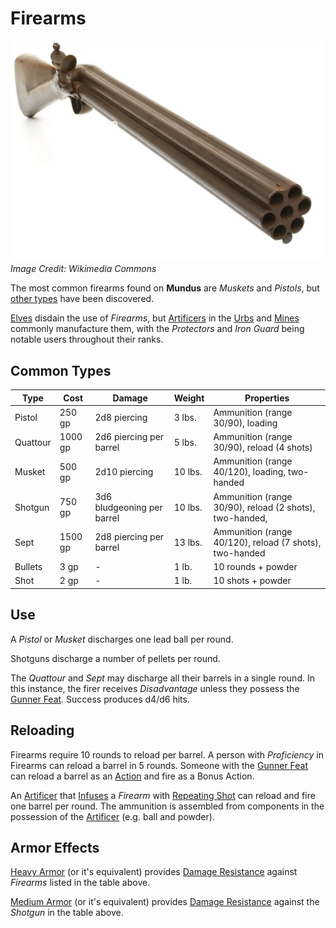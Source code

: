 # Firearms
![Flintlock Pistol](images/nock-volley-gun.jpg)
*Image Credit: Wikimedia Commons*

The most common firearms found on **Mundus** are *Muskets* and *Pistols*, but [other types](../background/artifacts.md) have been discovered.

[Elves](../background/elves.md) disdain the use of *Firearms*, but [Artificers](artificer.md) in the [Urbs](../background/urbs.md)
and [Mines](../background/mines.md) commonly manufacture them, with the *Protectors* and *Iron Guard* being notable users
throughout their ranks.

## Common Types

| Type     | Cost    | Damage                     | Weight  | Properties                                                |
| -------- | ------- | -------------------------- | ------- | --------------------------------------------------------- |
| Pistol   | 250 gp  | 2d8 piercing               | 3 lbs.  | Ammunition (range 30/90), loading                         |
| Quattour | 1000 gp | 2d6 piercing per barrel    | 5 lbs.  | Ammunition (range 30/90), reload (4 shots)                |
| Musket   | 500 gp  | 2d10 piercing              | 10 lbs.  | Ammunition (range 40/120), loading, two-handed            |
| Shotgun  | 750 gp  | 3d6 bludgeoning per barrel | 10 lbs. | Ammunition (range 30/90), reload (2 shots), two-handed,   |
| Sept     | 1500 gp | 2d8 piercing per barrel    | 13 lbs. | Ammunition (range 40/120), reload (7 shots), two-handed   |
| Bullets  | 3 gp    |             -              | 1 lb.   | 10 rounds + powder                                        |
| Shot     | 2 gp    |             -              | 1 lb.   | 10 shots + powder                                         |

## Use

A *Pistol* or *Musket* discharges one lead ball per round.

Shotguns discharge a number of pellets per round.

The *Quattour* and *Sept* may discharge all their barrels in a single round. In this instance, the firer receives *Disadvantage* unless they possess
the [Gunner Feat]. Success produces d4/d6 hits.

## Reloading

Firearms require 10 rounds to reload per barrel. A person with *Proficiency* in Firearms can reload a barrel in 5 rounds.
Someone with the [Gunner Feat] can reload a barrel as an [Action] and fire as a Bonus Action.

An [Artificer](artificer.md) that [Infuses] a *Firearm* with [Repeating Shot] can reload and fire one barrel
per round. The ammunition is assembled from components in the possession of the [Artificer](artificer.md) (e.g. ball and powder).

## Armor Effects

[Heavy Armor] (or it's equivalent) provides [Damage Resistance] against *Firearms* listed in the table above.

[Medium Armor] (or it's equivalent) provides [Damage Resistance] against the *Shotgun* in the table above.

[Repeating Shot]: https://www.dndbeyond.com/sources/tcoe/artificer#RepeatingShot
[Gunner Feat]: https://www.dndbeyond.com/feats/gunner
[Infuses]: https://www.dndbeyond.com/sources/tcoe/artificer#ArtificerInfusions
[Heavy Armor]: https://www.dndbeyond.com/sources/basic-rules/equipment#HeavyArmor
[Medium Armor]: https://www.dndbeyond.com/sources/basic-rules/equipment#MediumArmor
[Damage Resistance]: https://www.dndbeyond.com/sources/basic-rules/combat#DamageResistanceandVulnerability
[Action]: https://www.dndbeyond.com/sources/basic-rules/combat#ActionsinCombat
